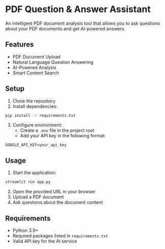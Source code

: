 # PDF Question & Answer Assistant

An intelligent PDF document analysis tool that allows you to ask questions about your PDF documents and get AI-powered answers.

## Features

- PDF Document Upload
- Natural Language Question Answering
- AI-Powered Analysis
- Smart Content Search

## Setup

1. Clone the repository
2. Install dependencies:
```bash
pip install -r requirements.txt
```

3. Configure environment:
   - Create a `.env` file in the project root
   - Add your API key in the following format:
```
GOOGLE_API_KEY=your_api_key
```

## Usage

1. Start the application:
```bash
streamlit run app.py
```

2. Open the provided URL in your browser
3. Upload a PDF document
4. Ask questions about the document content

## Requirements

- Python 3.9+
- Required packages listed in `requirements.txt`
- Valid API key for the AI service
